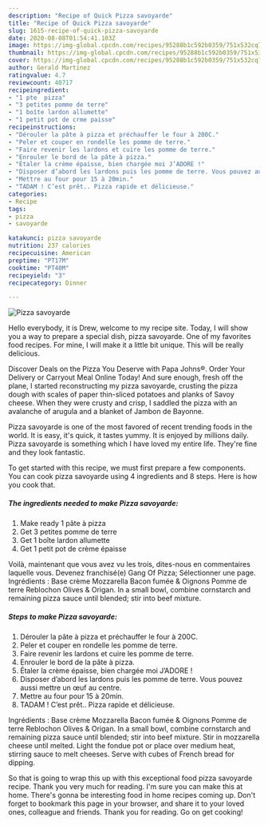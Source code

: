 ```yaml
---
description: "Recipe of Quick Pizza savoyarde"
title: "Recipe of Quick Pizza savoyarde"
slug: 1615-recipe-of-quick-pizza-savoyarde
date: 2020-08-08T01:54:41.103Z
image: https://img-global.cpcdn.com/recipes/95288b1c592b0359/751x532cq70/pizza-savoyarde-photo-principale-de-la-recette.jpg
thumbnail: https://img-global.cpcdn.com/recipes/95288b1c592b0359/751x532cq70/pizza-savoyarde-photo-principale-de-la-recette.jpg
cover: https://img-global.cpcdn.com/recipes/95288b1c592b0359/751x532cq70/pizza-savoyarde-photo-principale-de-la-recette.jpg
author: Gerald Martinez
ratingvalue: 4.7
reviewcount: 40717
recipeingredient:
- "1 pte  pizza"
- "3 petites pomme de terre"
- "1 boîte lardon allumette"
- "1 petit pot de crme paisse"
recipeinstructions:
- "Dérouler la pâte à pizza et préchauffer le four à 200C."
- "Peler et couper en rondelle les pomme de terre."
- "Faire revenir les lardons et cuire les pomme de terre."
- "Enrouler le bord de la pâte à pizza."
- "Étaler la crème épaisse, bien chargée moi J’ADORE !"
- "Disposer d’abord les lardons puis les pomme de terre. Vous pouvez aussi mettre un œuf au centre."
- "Mettre au four pour 15 à 20min."
- "TADAM ! C’est prêt.. Pizza rapide et délicieuse."
categories:
- Recipe
tags:
- pizza
- savoyarde

katakunci: pizza savoyarde 
nutrition: 237 calories
recipecuisine: American
preptime: "PT17M"
cooktime: "PT40M"
recipeyield: "3"
recipecategory: Dinner

---
```



![Pizza savoyarde](https://img-global.cpcdn.com/recipes/95288b1c592b0359/751x532cq70/pizza-savoyarde-photo-principale-de-la-recette.jpg)

Hello everybody, it is Drew, welcome to my recipe site. Today, I will show you a way to prepare a special dish, pizza savoyarde. One of my favorites food recipes. For mine, I will make it a little bit unique. This will be really delicious.

Discover Deals on the Pizza You Deserve with Papa Johns®. Order Your Delivery or Carryout Meal Online Today! And sure enough, fresh off the plane, I started reconstructing my pizza savoyarde, crusting the pizza dough with scales of paper thin-sliced potatoes and planks of Savoy cheese. When they were crusty and crisp, I saddled the pizza with an avalanche of arugula and a blanket of Jambon de Bayonne.

Pizza savoyarde is one of the most favored of recent trending foods in the world. It is easy, it's quick, it tastes yummy. It is enjoyed by millions daily. Pizza savoyarde is something which I have loved my entire life. They're fine and they look fantastic.


To get started with this recipe, we must first prepare a few components. You can cook pizza savoyarde using 4 ingredients and 8 steps. Here is how you cook that.

<!--inarticleads1-->

##### The ingredients needed to make Pizza savoyarde:

1. Make ready 1 pâte à pizza
1. Get 3 petites pomme de terre
1. Get 1 boîte lardon allumette
1. Get 1 petit pot de crème épaisse


Voilà, maintenant que vous avez vu les trois, dites-nous en commentaires laquelle vous. Devenez franchisé(e) Gang Of Pizza; Sélectionner une page. Ingrédients : Base crème Mozzarella Bacon fumée &amp; Oignons Pomme de terre Reblochon Olives &amp; Origan. In a small bowl, combine cornstarch and remaining pizza sauce until blended; stir into beef mixture. 

<!--inarticleads2-->

##### Steps to make Pizza savoyarde:

1. Dérouler la pâte à pizza et préchauffer le four à 200C.
1. Peler et couper en rondelle les pomme de terre.
1. Faire revenir les lardons et cuire les pomme de terre.
1. Enrouler le bord de la pâte à pizza.
1. Étaler la crème épaisse, bien chargée moi J’ADORE !
1. Disposer d’abord les lardons puis les pomme de terre. Vous pouvez aussi mettre un œuf au centre.
1. Mettre au four pour 15 à 20min.
1. TADAM ! C’est prêt.. Pizza rapide et délicieuse.


Ingrédients : Base crème Mozzarella Bacon fumée &amp; Oignons Pomme de terre Reblochon Olives &amp; Origan. In a small bowl, combine cornstarch and remaining pizza sauce until blended; stir into beef mixture. Stir in mozzarella cheese until melted. Light the fondue pot or place over medium heat, stirring sauce to melt cheeses. Serve with cubes of French bread for dipping. 

So that is going to wrap this up with this exceptional food pizza savoyarde recipe. Thank you very much for reading. I'm sure you can make this at home. There's gonna be interesting food in home recipes coming up. Don't forget to bookmark this page in your browser, and share it to your loved ones, colleague and friends. Thank you for reading. Go on get cooking!
